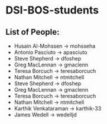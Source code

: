 # DSI-BOS-students


## List of People:
- Husain Al-Mohssen -> mohsseha
- Antonio Pasciuto -> apasciuto
- Steve Shepherd -> dfoshep
- Greg MacLennan -> gmaclenn
- Teresa Borcuch -> teresaborcuch
- Nathan Mitchell -> ntmitchell
- Steve Shepherd -> dfoshep
- Greg MacLennan -> gmaclenn
- Teresa Borcuch -> teresaborcuch
- Nathan Mitchell -> ntmitchell
- Karthik Venkataraman -> karthik-33
- James Wedell -> wedelljd
